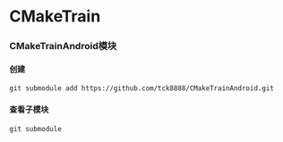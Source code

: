 # CMakeTrain

### CMakeTrainAndroid模块

#### 创建

	git submodule add https://github.com/tck8888/CMakeTrainAndroid.git

#### 查看子模块

	git submodule
